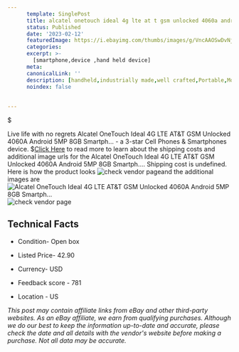 ```yaml
---
      template: SinglePost
      title: alcatel onetouch ideal 4g lte at t gsm unlocked 4060a android 5mp 8gb smartph 
      status: Published
      date: '2023-02-12'
      featuredImage: https://i.ebayimg.com/thumbs/images/g/VncAAOSwDvNjqs1N/s-l225.jpg
      categories: 
      excerpt: >-
        [smartphone,device ,hand held device]
      meta:
      canonicalLink: ''
      description: [handheld,industrially made,well crafted,Portable,Mobile,Compact,Convenient,Lightweight,Maneuverable,Man-portable,Miniature,Carriable,Hand-held,Light,Holdable,Transportable,Mobile device,Pocket-sized,On-the-go,Wireless,Cordless,Compact size,Convenient size, smartphone,device ,hand held device]
      noindex: false
      
        
---
```

$

Live life with no regrets Alcatel OneTouch Ideal 4G LTE AT&T GSM Unlocked 4060A Android 5MP 8GB Smartph... - a 3-star Cell Phones & Smartphones device.
$[Click Here](https://www.ebay.com/itm/185713792676?hash=item2b3d6796a4%3Ag%3AVncAAOSwDvNjqs1N&mkevt=1&mkcid=1&mkrid=711-53200-19255-0&campid=%253CePNCampaignId%253E&customid=%253CreferenceId%253E&toolid=10049) to read more to learn about the shipping costs and additional image urls for the Alcatel OneTouch Ideal 4G LTE AT&T GSM Unlocked 4060A Android 5MP 8GB Smartph.... Shipping cost is undefined. Here is how the product looks ![check vendor page](https://i.ebayimg.com/thumbs/images/g/VncAAOSwDvNjqs1N/s-l225.jpg)and the additional images are![Alcatel OneTouch Ideal 4G LTE AT&T GSM Unlocked 4060A Android 5MP 8GB Smartph...](https://i.ebayimg.com/images/g/VncAAOSwDvNjqs1N/s-l500.jpg)![check vendor page]()



 ## Technical Facts 



     
      

 - Condition- Open box 


      

 - Listed Price- 42.90 


      

 - Currency- USD 


      

 - Feedback score - 781 


      

 - Location - US 


      
      

 *_This post may contain affiliate links from eBay and other third-party websites. As an eBay affiliate, we earn from qualifying purchases. Although we do our best to keep the information up-to-date and accurate, please check the date and all details with the vendor's website before making a purchase. Not all data may be accurate._*






